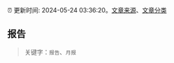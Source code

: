 :alarm_clock: 更新时间: 2024-05-24 03:36:20。[文章来源](/README.md)、[文章分类](/TAGS.md)

## 报告


> 关键字：`报告`、`月报`



